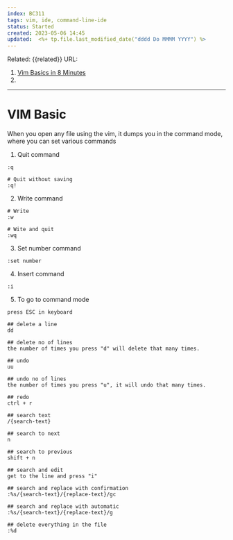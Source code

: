 ```yaml
---
index: BC311
tags: vim, ide, command-line-ide
status: Started
created: 2023-05-06 14:45
updated:  <%+ tp.file.last_modified_date("dddd Do MMMM YYYY") %>
---
```

Related: {{related}}
URL:
1. [Vim Basics in 8 Minutes](https://www.youtube.com/watch?v=ggSyF1SVFr4)
2. 

---

# VIM Basic

When you open any file using the vim, it dumps you in the command mode, where you can set various commands

1. Quit command
```vi
:q

# Quit without saving
:q!
```

2. Write command
```vi
# Write
:w

# Wite and quit
:wq
```

3. Set number command
```vi
:set number
```

4. Insert command
```vi
:i

```

5. To go to command mode
```vi
press ESC in keyboard

## delete a line
dd

## delete no of lines
the number of times you press "d" will delete that many times. 

## undo
uu

## undo no of lines
the number of times you press "u", it will undo that many times.

## redo
ctrl + r 

## search text
/{search-text}

## search to next
n 

## search to previous 
shift + n 

## search and edit
get to the line and press "i"

## search and replace with confirmation
:%s/{search-text}/{replace-text}/gc 

## search and replace with automatic
:%s/{search-text}/{replace-text}/g

## delete everything in the file
:%d
```

